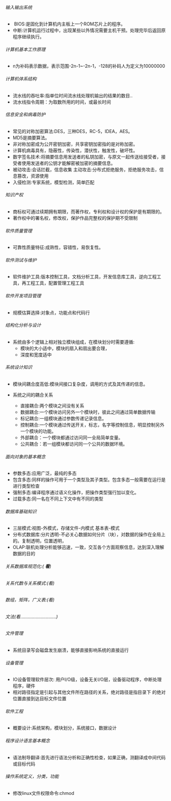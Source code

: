 ###### 输入输出系统

- ​      BIOS:是固化到计算机内主板上一个ROM芯片上的程序。
- 中断:计算机运行过程中，出现某些以外情况需要主机干预。处理完毕后返回原程序继续执行。

###### 计算机基本工作原理

- n为补码表示数据，表示范围-2n-1~-2n-1，-128的补码人为定义为10000000

###### 计算机体系结构

- 流水线的吞吐率:指单位时间流水线处理机输出的结果的数目..
- 流水线指令周期：为取数所用的时间，或最长时间

###### 信息安全和病毒防护

- 常见的对称加密算法:DES，三种DES，RC-5，IDEA，AES。
- MD5是摘要算法。
- 非对称加密成为公开密钥加密，共享密钥加密指的是对称加密。
- 计算机病毒具有，隐蔽性，传染性，潜伏性，触发性，破坏性。
- 数字签名技术:将摘要信息用发送者的私钥加密，与原文一起传送给接受者，接受者使用发送者的公钥才能解密被加密的摘要信息。 
- 被动攻击:会话拦截，信息收集 主动攻击:分布式拒绝服务，拒绝服务攻击，信息篡改，资源使用
- 入侵检测:专家系统，模型检测，简单匹配

###### 知识产权

- 商标权可通过续期拥有期限，而著作权，专利权和设计权的保护是有期限的。
- 著作权中的署名权，修改权，保护作品完整权的保护期不受限制

###### 软件质量管理

- 可靠性质量特征:成熟性，容错性，易恢复性。

###### 软件测试与维护

- 软件维护工具:版本控制工具，文档分析工具，开发信息库工具，逆向工程工具，再工程工具，配置管理工程工具

###### 软件开发项目管理

- 规模估算选择:对象点，功能点和代码行

###### 结构化分析与设计

- 系统由多个逻辑上相对独立模块组成，在模块划分时需要遵循:
  - 模块的大小适中，模块的扇入和扇出要合理，
  - 深度和宽度适中

###### 系统设计知识

- 模块间耦合度高低:模块间接口复杂度，调用的方式及其传递的信息。

- 系统之间的耦合关系
  - 直接耦合:两个模块之间没有关系
  - 数据耦合:一个模块访问另外一个模块时，彼此之间通过简单数据传输
  - 标记耦合:一组模块通过参数传递记录信息。
  - 控制耦合:一个模块通过传送开关，标志，名字等控制信息，明显控制另外一个模块的功能。
  - 外部耦合：一个模块都通过访问同一全局简单变量。
  - 公共耦合：若一组模块都访问同一个公共的数据环境。

###### 面向对象的基本概念

- 参数多态:应用广泛，最纯的多态
- 包含多态:同样的操作可用于一个类型及其子类型。包含多态一般需要在运行是进行类型检查
- 强制多态:编译程序通过语义化操作，把操作类型强行加以变化。
- 过载多态:同一名在不同上下文中有不同的类型

######  数据库基础知识

- 三层模式:视图-外模式，存储文件-内模式 基本表-模式
- 分布式数据库:分片透明-不必关心数据如何分片（块），对数据的操作在全局上的。复制透明，位置透明，
- OLAP:联机处理分析能够迅速，一致，交互各个方面观察信息，达到深入理解数据的目的

###### 关系数据库规范化:( **看**)

###### 关系代数与关系模式:(看)

###### 数组，矩阵，广义表:(看)

###### 文法(看............................)

###### 文件管理

- 系统目录写会磁盘发生崩溃，能够直接影响系统的直接运行

###### 设备管理

- IO设备管理软件层次: 用户I/O级，设备无关I/O层，设备驱动程序，中断处理程序，硬件
- 相对路径指定是引起与其他文件所在路径的关系，绝对路径是指目录下 的绝对位置直接到达目标文件位置

###### 软件工程

- 概要设计:系统架构，模块划分，系统接口，数据设计

###### 程序设计语言基本概念

- 语法制导翻译:首先进行语法分析和正确性检查，如果正确，测翻译成中间代码或目标代码

###### 操作系统定义，分类，功能

- 修改linux文件权限命令:chmod